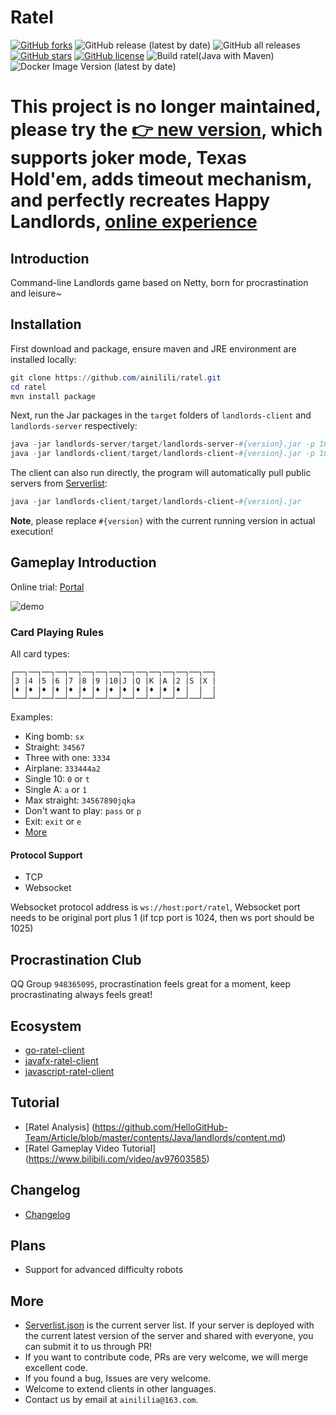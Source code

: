 # Ratel

[![GitHub forks](https://img.shields.io/github/forks/ainilili/ratel?style=flat-square)](https://github.com/ainilili/ratel/network)
![GitHub release (latest by date)](https://img.shields.io/github/v/release/ainilili/ratel?style=flat-square)
![GitHub all releases](https://img.shields.io/github/downloads/ainilili/ratel/total?logo=spring&style=flat-square)
[![GitHub stars](https://img.shields.io/github/stars/ainilili/ratel?logo=java&style=flat-square)](https://github.com/ainilili/ratel/stargazers)
[![GitHub license](https://img.shields.io/github/license/ainilili/ratel?logo=apache&style=flat-square)](https://github.com/ainilili/ratel/blob/master/LICENSE)
![Build ratel(Java with Maven)](https://github.com/ainilili/ratel/workflows/Build%20ratel(Java%20with%20Maven)/badge.svg?branch=master)
![Docker Image Version (latest by date)](https://img.shields.io/docker/v/kebyn/ratel?label=Docker&logo=docker&style=flat-square)

# This project is no longer maintained, please try the [👉 new version](https://github.com/ratel-online/server), which supports joker mode, Texas Hold'em, adds timeout mechanism, and perfectly recreates Happy Landlords, [online experience](http://ratel.isnico.com/)

## Introduction
Command-line Landlords game based on Netty, born for procrastination and leisure~

## Installation
First download and package, ensure maven and JRE environment are installed locally:
```powershell
git clone https://github.com/ainilili/ratel.git
cd ratel
mvn install package
```
Next, run the Jar packages in the ``target`` folders of ``landlords-client`` and ``landlords-server`` respectively:
```powershell
java -jar landlords-server/target/landlords-server-#{version}.jar -p 1024
java -jar landlords-client/target/landlords-client-#{version}.jar -p 1024 -h 127.0.0.1
```
The client can also run directly, the program will automatically pull public servers from [Serverlist](https://github.com/ainilili/ratel/blob/master/serverlist.json):
```powershell
java -jar landlords-client/target/landlords-client-#{version}.jar
```
**Note**, please replace ``#{version}`` with the current running version in actual execution!
## Gameplay Introduction
Online trial: [Portal](http://ratel.isnico.com)

![demo](demo.gif)

### Card Playing Rules
All card types:
```
┌──┐──┐──┐──┐──┐──┐──┐──┐──┐──┐──┐──┐──┐──┐──┐
│3 |4 |5 |6 |7 |8 |9 |10|J |Q |K |A |2 |S |X |
│♦ |♦ |♦ |♦ |♦ |♦ |♦ |♦ |♦ |♦ |♦ |♦ |♦ |  |  |
└──┘──┘──┘──┘──┘──┘──┘──┘──┘──┘──┘──┘──┘──┘──┘
```
Examples:
 - King bomb: ``sx``
 - Straight: ``34567``
 - Three with one: ``3334``
 - Airplane: ``333444a2``
 - Single 10: ``0`` or ``t``
 - Single A: ``a`` or ``1``
 - Max straight: ``34567890jqka``
 - Don't want to play: ``pass`` or ``p``
 - Exit: ``exit`` or ``e``
 - [More](https://zh.wikipedia.org/zh-sg/%E9%AC%A5%E5%9C%B0%E4%B8%BB)

#### Protocol Support
 - TCP
 - Websocket

Websocket protocol address is ``ws://host:port/ratel``, Websocket port needs to be original port plus 1 (if tcp port is 1024, then ws port should be 1025)
## Procrastination Club
QQ Group ``948365095``, procrastination feels great for a moment, keep procrastinating always feels great!

## Ecosystem
 - [go-ratel-client](https://github.com/ZuoFuhong/go-ratel)
 - [javafx-ratel-client](https://github.com/marmot-z/javafx-ratel-client)
 - [javascript-ratel-client](https://github.com/marmot-z/js-ratel-client)
 
## Tutorial
 - [Ratel Analysis] (https://github.com/HelloGitHub-Team/Article/blob/master/contents/Java/landlords/content.md)
 - [Ratel Gameplay Video Tutorial] (https://www.bilibili.com/video/av97603585)

## Changelog
 - [Changelog](https://github.com/ainilili/ratel/blob/master/UPDATE.md)

## Plans
 - Support for advanced difficulty robots

## More
 - [Serverlist.json](https://github.com/ainilili/ratel/blob/master/serverlist.json) is the current server list. If your server is deployed with the current latest version of the server and shared with everyone, you can submit it to us through PR!
 - If you want to contribute code, PRs are very welcome, we will merge excellent code.
 - If you found a bug, Issues are very welcome.
 - Welcome to extend clients in other languages.
 - Contact us by email at ``ainililia@163.com``.
